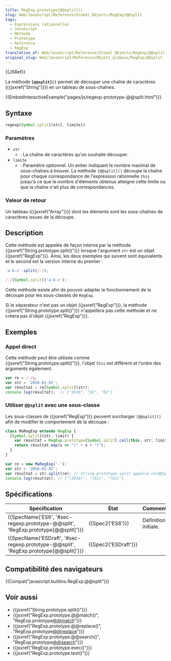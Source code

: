 ```yaml
---
title: RegExp.prototype[@@split]()
slug: Web/JavaScript/Reference/Global_Objects/RegExp/@@split
tags:
  - Expressions rationnelles
  - JavaScript
  - Méthode
  - Prototype
  - Reference
  - RegExp
translation_of: Web/JavaScript/Reference/Global_Objects/RegExp/@@split
original_slug: Web/JavaScript/Reference/Objets_globaux/RegExp/@@split
---
```


{{JSRef}}

La méthode **`[@@split]()`** permet de découper une chaîne de caractères ({{jsxref("String")}}) en un tableau de sous-chaînes.

{{EmbedInteractiveExample("pages/js/regexp-prototype-@@split.html")}}

## Syntaxe

```js
regexp[Symbol.split](str[, limite])
```

### Paramètres

- `str`
  - : La chaîne de caractères qu'on souhaite découper.
- `limite`
  - : Paramètre optionnel. Un entier indiquant le nombre maximal de sous-chaînes à trouver. La méthode `[@@split]()` découpe la chaîne pour chaque correspondance de l'expression rationnelle `this` jusqu'à ce que le nombre d'éléments obtenus atteigne cette limite ou que la chaîne n'ait plus de correspondances.

### Valeur de retour

Un tableau ({{jsxref("Array")}}) dont les éléments sont les sous-chaînes de caractères issues de la découpe.

## Description

Cette méthode est appelée de façon interne par la méthode {{jsxref("String.prototype.split()")}} lorsque l'argument `str` est un objet {{jsxref("RegExp")}}. Ainsi, les deux exemples qui suivent sont équivalents et le second est la version interne du premier :

```js
'a-b-c'.split(/-/);

/-/[Symbol.split]('a-b-c');
```

Cette méthode existe afin de pouvoir adapter le fonctionnement de la découpe pour les sous-classes de `RegExp`.

Si le séparateur n'est pas un objet {{jsxref("RegExp")}}, la méthode {{jsxref("String.prototype.split()")}} n'appellera pas cette méthode et ne créera pas d'objet {{jsxref("RegExp")}}.

## Exemples

### Appel direct

Cette méthode peut être utilisée comme  {{jsxref("String.prototype.split()")}}, l'objet `this` est différent et l'ordre des arguments également.

```js
var re = /-/g;
var str = '2016-01-02';
var résultat = re[Symbol.split](str);
console.log(résultat);  // ["2016", "01", "02"]
```

### Utiliser `@@split` avec une sous-classe

Les sous-classes de {{jsxref("RegExp")}} peuvent surcharger  `[@@split]()` afin de modifier le comportement de la découpe :

```js
class MaRegExp extends RegExp {
  [Symbol.split](str, limit) {
    var résultat = RegExp.prototype[Symbol.split].call(this, str, limit);
    return résultat.map(x => "(" + x + ")");
  }
}

var re = new MaRegExp('-');
var str = '2016-01-02';
var résultat = str.split(re); // String.prototype.split appelle re[@@split].
console.log(résultat); // ["(2016)", "(01)", "(02)"]
```

## Spécifications

| Spécification                                                                                                    | État                         | Commentaires         |
| ---------------------------------------------------------------------------------------------------------------- | ---------------------------- | -------------------- |
| {{SpecName('ES6', '#sec-regexp.prototype-@@split', 'RegExp.prototype[@@split]')}}     | {{Spec2('ES6')}}         | Définition initiale. |
| {{SpecName('ESDraft', '#sec-regexp.prototype-@@split', 'RegExp.prototype[@@split]')}} | {{Spec2('ESDraft')}} |                      |

## Compatibilité des navigateurs

{{Compat("javascript.builtins.RegExp.@@split")}}

## Voir aussi

- {{jsxref("String.prototype.split()")}}
- {{jsxref("RegExp.prototype.@@match()", "RegExp.prototype[@@match]()")}}
- {{jsxref("RegExp.prototype.@@replace()", "RegExp.prototype[@@replace]()")}}
- {{jsxref("RegExp.prototype.@@search()", "RegExp.prototype[@@search]()")}}
- {{jsxref("RegExp.prototype.exec()")}}
- {{jsxref("RegExp.prototype.test()")}}
